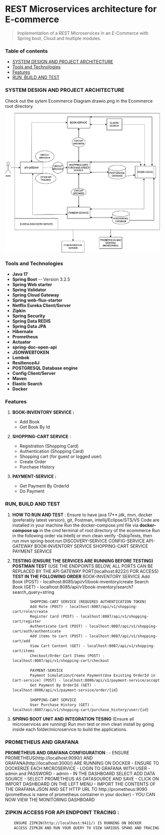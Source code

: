# REST Microservices architecture for E-commerce

> Implementation of a REST Microservices in an E-Commerce with Spring boot, Cloud and multiple modules.                

### Table of contents

- [SYSTEM DESIGN AND PROJECT ARCHITECTURE](#System-Design-And-Architecture)
- [Tools and Technologies](#technologies)
- [Features](#features)
- [RUN, BUILD AND TEST](#RUN-BUILD-TEST)

### SYSTEM DESIGN AND PROJECT ARCHITECTURE
 Check out the sytem Ecommerce Diagram.drawio.png in the Ecommerce root directory.
 
![micro](https://raw.githubusercontent.com/soloprojects/ecommerce/master/Ecommerce%20Diagram.drawio.png)

### Tools and Technologies

- **Java 17**
- **Spring Boot** -- Version 3.2.5 
- **Spring Web starter** 
- **Spring Validator** 
- **Spring Cloud Gateway** 
- **Spring web-flux-starter**  
- **Netflix Eureka Client/Server** 
- **Zipkin** 
- **Spring Security** 
- **Spring Data REDIS** 
- **Spring Data JPA** 
- **Hibernate**  
- **Prometheus**  
- **Actuator**  
- **spring-doc-open-api**  
- **JSONWEBTOKEN**  
- **Lombok**  
- **Resilience4J** 
- **POSTGRESQL Database engine** 
- **Config Client/Server** 
- **Maven**
- **Elastic Search**
- **Docker**

### Features

1. **BOOK-INVENTORY SERVICE :**

   - Add Book
   - Get Book By Id

2. **SHOPPING-CART SERVICE** :

   - Registration (Shopping Card)
   - Authentication (Shopping Card)
   - Shopping cart (for guest or logged user)
   - Create Order
   - Purchase History
   
1. **PAYMENT-SERVICE :**

   - Get Payment By OrderId
   - Do Payment

### RUN, BUILD AND TEST

1. **HOW TO RUN AND TEST** :
    Ensure to have java 17** jdk, mvn, docker (preferably latest version), git, Postman, intellij/Eclipse/STS/VS Code are installed in your machine
    Run the docker-compose.yml file via **docker-compose up** in the cmd terminal of root directory of the ecommerce
    Run in the following order via Intellij or mvn clean verify -DskipTests, then run mvn spring-boot:run
        DISCOVERY-SERVICE
        CONFIG-SERVICE
        API-GATEWAY
        BOOK-INVENTORY SERVICE
        SHOPPING-CART SERVICE
        PAYMENT SERVICE
    
2.  **TESTING (ENSURE THE SERVICES ARE RUNNING BEFORE TESTING)**
        **POSTMAN TEST** (USE THE ENDPOINTS BELOW, ALL PORTS CAN BE REPLACED BY THE API GATEWAY PORT(localhost:8222/) FOR ACCESS)
            **TEST IN THE FOLLOWING ORDER**
                BOOK-INVENTORY SERVICE
                Add Book (POST) - localhost:8085/api/v1/book-inventory/create
                Search Book (GET) - localhost:8085/api/v1/book-inventory/search?search_query=string

                SHOPPING-CART SERVICE (REQUIRES AUTHENTICATION TOKEN)
                Add Role (POST) - localhost:8087/api/v1/shopping-cart/role/create
                Register Card (POST) - localhost:8087/api/v1/shopping-cart/register
                Authenticate Card (POST) - localhost:8087/api/v1/shopping-cart/auth/authenticate
                Add items to cart (POST) - localhost:8087/api/v1/shopping-cart/add
                View Cart Content (GET) - localhost:8087/api/v1/shopping-cart/items
                Checkout/Order Cart Items (POST) - localhost:8087/api/v1/shopping-cart/checkout

                PAYMENT-SERVICE
                Payment Simulation/Create Payment(Use Existing OrderId in Cart-service) (POST) - localhost:8086/api/v1/payment-service/accept
                Get Payment By OrderId (GET) - localhost:8086/api/v1/payment-service/order/{id}

                SHOPPING-CART SERVICE
                User Purchase History (GET) - localhost:8087/api/v1/shopping-cart/purchase_history/user/{id}

3.    **SPIRNG BOOT UNIT AND INTEGRATION TESING** (Ensure all microservices are running)
            Run mvn test or mvn clean install by going inside each folder/microservice to build the applications.

### PROMETHEUS AND GRAFANA
 **PROMETHEUS AND GRAFANA CONFIGURATION** :
        - ENSURE PROMETHEUS(http://localhost:9090/) AND GRAFANA(http://localhost:3000/) ARE RUNNING ON DOCKER
        - ENSURE TO DOCKERIZE EACH MICROSERVICE
        - LOGIN TO GRAFANA WITH USER - admin and PASSWORD - admin
        - IN THE DASHBOARD SELECT ADD DATA SOURCE
        - SELECT PROMETHEUS AS DATASOURCE AND SAVE
        - CLICK ON IMPORT DASHBOARD ON THE LEFT MENU
        - IMPORT THE CONTENTS OF THE GRAFANA.JSON AND SET HTTP URL TO http://prometheus:9090 (prometheus is name of prometheus container in your docker)
        - YOU CAN NOW VIEW THE MONITORING DASHBOARD

### ZIPKIN ACCESS FOR API ENDPOINT TRACING :
        ENSURE ZIPKIN(http://localhost:9411/) IS RUNNING ON DOCKER
        ACCESS ZIPKIN AND RUN YOUR QUERY TO VIEW VARIOUS SPANS AND TRACING
        

            

    






